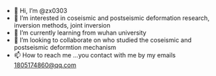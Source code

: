 - 👋 Hi, I’m @zx0303
- 👀 I’m interested in coseismic and postseismic deformation research, inversion methods, joint inversion
- 🌱 I’m currently learning from wuhan university
- 💞️ I’m looking to collaborate on who studied the coseismic and postseismic deformtion mechanism
- 📫 How to reach me ...you contact with me by my emails 1805174860@qq.com

<!---
zx0303/zx0303 is a ✨ special ✨ repository because its `README.md` (this file) appears on your GitHub profile.
You can click the Preview link to take a look at your changes.
--->
